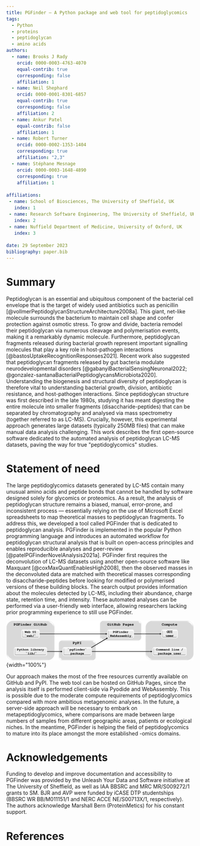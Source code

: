 ```yaml
---
title: PGFinder — A Python package and web tool for peptidoglycomics
tags:
  - Python
  - proteins
  - peptidoglycan
  - amino acids
authors:
  - name: Brooks J Rady
    orcid: 0000-0003-4763-4070
    equal-contrib: true
    corresponding: false
    affiliation: 1
  - name: Neil Shephard
    orcid: 0000-0001-8301-6857
    equal-contrib: true
    corresponding: false
    affiliation: 2
  - name: Ankur Patel
    equal-contrib: false
    affiliation: 1
  - name: Robert Turner
    orcid: 0000-0002-1353-1404
    corresponding: true
    affiliation: "2,3"
  - name: Stéphane Mesnage
    orcid: 0000-0003-1648-4890
    corresponding: true
    affiliation: 1

affiliations:
 - name: School of Biosciences, The University of Sheffield, UK
   index: 1
 - name: Research Software Engineering, The University of Sheffield, UK
   index: 2
 - name: Nuffield Department of Medicine, University of Oxford, UK
   index: 3

date: 29 September 2023
bibliography: paper.bib
---
```


# Summary

Peptidoglycan is an essential and ubiquitous component of the bacterial cell envelope that is the target of widely used antibiotics such as penicillin [@vollmerPeptidoglycanStructureArchitecture2008a].
This giant, net-like molecule surrounds the bacterium to maintain cell shape and confer protection against osmotic stress.
To grow and divide, bacteria remodel their peptidoglycan via numerous cleavage and polymerisation events, making it a remarkably dynamic molecule.
Furthermore, peptidoglycan fragments released during bacterial growth represent important signalling molecules that play a key role in host-pathogen interactions [@bastosUptakeRecognitionResponses2021].
Recent work also suggested that peptidoglycan fragments released by gut bacteria modulate neurodevelopmental disorders [@gabanyiBacterialSensingNeuronal2022; @gonzalez-santanaBacterialPeptidoglycansMicrobiota2020].
Understanding the biogenesis and structural diversity of peptidoglycan is therefore vital to understanding bacterial growth, division, antibiotic resistance, and host-pathogen interactions.
Since peptidoglycan structure was first described in the late 1980s, studying it has meant digesting the entire molecule into smaller fragments (disaccharide-peptides) that can be separated by chromatography and analysed via mass spectrometry (together referred to as LC-MS).
Crucially, however, this experimental approach generates large datasets (typically 250MB files) that can make manual data analysis challenging.
This work describes the first open-source software dedicated to the automated analysis of peptidoglycan LC-MS datasets, paving the way for true "peptidoglycomics" studies.

# Statement of need

The large peptidoglycomics datasets generated by LC-MS contain many unusual amino acids and peptide bonds that cannot be handled by software designed solely for glycomics or proteomics.
As a result, the analysis of peptidoglycan structure remains a biased, manual, error-prone, and inconsistent process — essentially relying on the use of Microsoft Excel spreadsheets to map theoretical masses to peptidoglycan fragments.
To address this, we developed a tool called PGFinder that is dedicated to peptidoglycan analysis.
PGFinder is implemented in the popular Python programming language and introduces an automated workflow for peptidoglycan structural analysis that is built on open-access principles and enables reproducible analyses and peer-review [@patelPGFinderNovelAnalysis2021a].
PGFinder first requires the deconvolution of LC-MS datasets using another open-source software like Maxquant [@coxMaxQuantEnablesHigh2008], then the observed masses in the deconvoluted data are matched with theoretical masses corresponding to disaccharide-peptides before looking for modified or polymerised versions of these building blocks.
The search output provides information about the molecules detected by LC-MS, including their abundance, charge state, retention time, and intensity.
These automated analyses can be performed via a user-friendly web interface, allowing researchers lacking prior programming experience to still use PGFinder.

![Software and infrastructure engineering](Infrastructure.svg){width="100%"}

Our approach makes the most of the free resources currently available on GitHub and PyPI.
The web tool can be hosted on GitHub Pages, since the analysis itself is performed client-side via Pyodide and WebAssembly.
This is possible due to the moderate compute requirements of peptidoglycomics compared with more ambitious metagenomic analyses.
In the future, a server-side approach will be necessary to embark on metapeptidoglycomics, where comparisons are made between large numbers of samples from different geographic areas, patients or ecological niches.
In the meantime, PGFinder is helping the field of peptidoglycomics to mature into its place amongst the more established -omics domains.

# Acknowledgements

Funding to develop and improve documentation and accessibility to PGFinder was provided by the Unleash Your Data and Software initiative at The University of Sheffield, as well as IAA BBSRC and MRC MR/S009272/1 grants to SM.
BJR and AVP were funded by iCASE DTP studentships (BBSRC WR BB/M011151/1 and NERC ACCE NE/S00713X/1, respectively).
The authors acknowledge Marshall Bern (ProteinMetics) for his constant support.

# References
